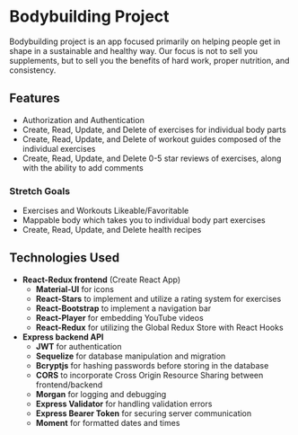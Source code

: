# Bodybuilding Project
Bodybuilding project is an app focused primarily on helping people get in shape in a sustainable and healthy way.  Our focus is not to sell you supplements, but to sell you the benefits of hard work, proper nutrition, and consistency.


## Features

 - Authorization and Authentication
 - Create, Read, Update, and Delete of exercises for individual body parts
 - Create, Read, Update, and Delete of workout guides composed of the individual exercises
 - Create, Read, Update, and Delete 0-5 star reviews of exercises, along with the ability to add comments

### Stretch Goals

  - Exercises and Workouts Likeable/Favoritable
  - Mappable body which takes you to individual body part exercises
  - Create, Read, Update, and Delete health recipes

## Technologies Used

 - **React-Redux frontend** (Create React App)
	 - **Material-UI** for icons
	 - **React-Stars** to implement and utilize a rating system for exercises
	 - **React-Bootstrap** to implement a navigation bar
	 - **React-Player** for embedding YouTube videos
	 - **React-Redux** for utilizing the Global Redux Store with React Hooks
 - **Express backend API**
	 - **JWT** for authentication
	 - **Sequelize** for database manipulation and migration
	 - **Bcryptjs** for hashing passwords before storing in the database
	 - **CORS** to incorporate Cross Origin Resource Sharing between frontend/backend
	 - **Morgan** for logging and debugging
	 - **Express Validator** for handling validation errors
	 - **Express Bearer Token** for securing server communication
	 - **Moment** for formatted dates and times
